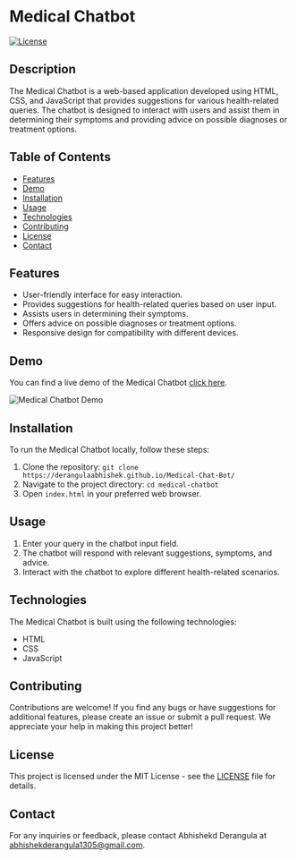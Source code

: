 # Medical Chatbot

[![License](https://img.shields.io/badge/license-MIT-blue.svg)](LICENSE)

## Description

The Medical Chatbot is a web-based application developed using HTML, CSS, and JavaScript that provides suggestions for various health-related queries. The chatbot is designed to interact with users and assist them in determining their symptoms and providing advice on possible diagnoses or treatment options.

## Table of Contents

- [Features](#features)
- [Demo](#demo)
- [Installation](#installation)
- [Usage](#usage)
- [Technologies](#technologies)
- [Contributing](#contributing)
- [License](#license)
- [Contact](#contact)

## Features

- User-friendly interface for easy interaction.
- Provides suggestions for health-related queries based on user input.
- Assists users in determining their symptoms.
- Offers advice on possible diagnoses or treatment options.
- Responsive design for compatibility with different devices.

## Demo

You can find a live demo of the Medical Chatbot [click here](https://derangulaabhishek.github.io/Medical-Chat-Bot/).

![Medical Chatbot Demo](demo.gif)

## Installation

To run the Medical Chatbot locally, follow these steps:

1. Clone the repository: `git clone https://derangulaabhishek.github.io/Medical-Chat-Bot/`
2. Navigate to the project directory: `cd medical-chatbot`
3. Open `index.html` in your preferred web browser.

## Usage

1. Enter your query in the chatbot input field.
2. The chatbot will respond with relevant suggestions, symptoms, and advice.
3. Interact with the chatbot to explore different health-related scenarios.

## Technologies

The Medical Chatbot is built using the following technologies:

- HTML
- CSS
- JavaScript

## Contributing

Contributions are welcome! If you find any bugs or have suggestions for additional features, please create an issue or submit a pull request. We appreciate your help in making this project better!

## License

This project is licensed under the MIT License - see the [LICENSE](LICENSE) file for details.

## Contact

For any inquiries or feedback, please contact Abhishekd Derangula at abhishekderangula1305@gmail.com.
